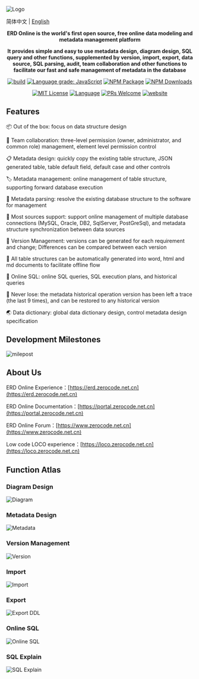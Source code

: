 ![Logo](https://raw.githubusercontent.com/www-zerocode-net-cn/.github/main/profile/img/logo.png)

简体中文 | [English](/profile/README.en-us.md)


<p align="center"><strong>ERD Online is the world's first open source, free online data modeling and metadata management platform</strong></p>
<p align="center"><strong>It provides simple and easy to use metadata design, diagram design, SQL query and other functions, supplemented by version, import, export, data source, SQL parsing, audit, team collaboration and other functions to facilitate our fast and safe management of metadata in the database</strong></p>

<p align="center">
<a href="https://github.com/antvis/X6/actions/workflows/ci.yml"><img alt="build" src="https://img.shields.io/github/actions/workflow/status/antvis/x6/ci.yml?branch=master&logo=github&style=flat-square"></a>
<!-- <a href="https://app.codecov.io/gh/antvis/X6"><img alt="coverage" src="https://img.shields.io/codecov/c/gh/antvis/x6?logo=codecov&style=flat-square&token=15CO54WYUV"></a> -->
<a href="https://lgtm.com/projects/g/antvis/x6/context:javascript"><img alt="Language grade: JavaScript" src="https://img.shields.io/lgtm/grade/javascript/g/antvis/x6.svg?logo=lgtm&style=flat-square"></a>
<a href="https://www.npmjs.com/package/@antv/x6"><img alt="NPM Package" src="https://img.shields.io/npm/v/@antv/x6.svg?style=flat-square"></a>
<a href="https://www.npmjs.com/package/@antv/x6"><img alt="NPM Downloads" src="https://img.shields.io/npm/dm/@antv/x6?logo=npm&style=flat-square"></a>
</p>

<p align="center">
<a href="/LICENSE"><img src="https://img.shields.io/github/license/antvis/x6?style=flat-square" alt="MIT License"></a>
<a href="https://www.typescriptlang.org"><img alt="Language" src="https://img.shields.io/badge/language-TypeScript-blue.svg?style=flat-square"></a>
<a href="https://github.com/antvis/x6/pulls"><img alt="PRs Welcome" src="https://img.shields.io/badge/PRs-Welcome-brightgreen.svg?style=flat-square"></a>
<a href="https://x6.antv.antgroup.com"><img alt="website" src="https://img.shields.io/static/v1?label=&labelColor=505050&message=website&color=0076D6&style=flat-square&logo=google-chrome&logoColor=0076D6"></a>
</p>

## Features

📦 Out of the box: focus on data structure design

🌱 Team collaboration: three-level permission (owner, administrator, and common role) management, element level permission control

📋 Metadata design: quickly copy the existing table structure, JSON generated table, table default field, default case and other controls

🏷 Metadata management: online management of table structure, supporting forward database execution

🎨 Metadata parsing: resolve the existing database structure to the software for management

📱 Most sources support: support online management of multiple database connections (MySQL, Oracle, DB2, SqlServer, PostGreSql), and metadata structure synchronization between data sources

📡 Version Management: versions can be generated for each requirement and change; Differences can be compared between each version

🎉 All table structures can be automatically generated into word, html and md documents to facilitate offline flow

💯 Online SQL: online SQL queries, SQL execution plans, and historical queries

🧲 Never lose: the metadata historical operation version has been left a trace (the last 9 times), and can be restored to any historical version

🌏 Data dictionary: global data dictionary design, control metadata design specification

## Development Milestones

![milepost](https://raw.githubusercontent.com/www-zerocode-net-cn/.github/main/profile/img/milepost.png)

## About Us

ERD Online Experience：[https://erd.zerocode.net.cn](https://erd.zerocode.net.cn)

ERD Online Documentation：[https://portal.zerocode.net.cn](https://portal.zerocode.net.cn)

ERD Online Forum：[https://www.zerocode.net.cn](https://www.zerocode.net.cn)

Low code LOCO experience：[https://loco.zerocode.net.cn](https://loco.zerocode.net.cn)

## Function Atlas

### Diagram Design
![Diagram](https://raw.githubusercontent.com/www-zerocode-net-cn/.github/main/profile/img/relation.png)

### Metadata Design
![Metadata](https://raw.githubusercontent.com/www-zerocode-net-cn/.github/main/profile/img/table.png)

### Version Management
![Version](https://raw.githubusercontent.com/www-zerocode-net-cn/.github/main/profile/img/version.png)

### Import
![Import](https://raw.githubusercontent.com/www-zerocode-net-cn/.github/main/profile/img/import.png)

### Export
![Export DDL](https://raw.githubusercontent.com/www-zerocode-net-cn/.github/main/profile/img/export.png)

### Online SQL
![Online SQL](https://raw.githubusercontent.com/www-zerocode-net-cn/.github/main/profile/img/query.png)

### SQL Explain
![SQL Explain](https://raw.githubusercontent.com/www-zerocode-net-cn/.github/main/profile/img/explain.png)





 
